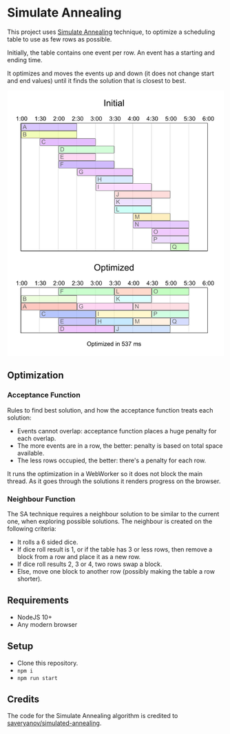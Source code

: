 # Simulate Annealing

This project uses [Simulate Annealing](https://en.wikipedia.org/wiki/Simulated_annealing) technique, to optimize a scheduling table to use as few rows as possible.

Initially, the table contains one event per row. An event has a starting and ending time.

It optimizes and moves the events up and down (it does not change start and end values) until it finds the solution that is closest to best.

![Demo](demo.png "Demo")

## Optimization

### Acceptance Function

Rules to find best solution, and how the acceptance function treats each solution:

- Events cannot overlap: acceptance function places a huge penalty for each overlap.
- The more events are in a row, the better: penalty is based on total space available.
- The less rows occupied, the better: there's a penalty for each row.

It runs the optimization in a WebWorker so it does not block the main thread. As it goes through the solutions it renders progress on the browser.

### Neighbour Function

The SA technique requires a neighbour solution to be similar to the current one, when exploring possible solutions. The neighbour is created on the following criteria:

- It rolls a 6 sided dice.
- If dice roll result is 1, or if the table has 3 or less rows, then remove a block from a row and place it as a new row.
- If dice roll results 2, 3 or 4, two rows swap a block.
- Else, move one block to another row (possibly making the table a row shorter).

## Requirements

- NodeJS 10+
- Any modern browser

## Setup

- Clone this repository.
- `npm i`
- `npm run start`

## Credits

The code for the Simulate Annealing algorithm is credited to [saveryanov/simulated-annealing](https://github.com/saveryanov/simulated-annealing).
